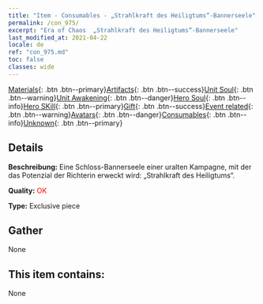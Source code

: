 ```yaml
---
title: "Item - Consumables - „Strahlkraft des Heiligtums“-Bannerseele"
permalink: /con_975/
excerpt: "Era of Chaos  „Strahlkraft des Heiligtums“-Bannerseele"
last_modified_at: 2021-04-22
locale: de
ref: "con_975.md"
toc: false
classes: wide
---
```

 [Materials](/ItemsDE/){: .btn .btn--primary}[Artifacts](/ItemsDE/Artifacts/){: .btn .btn--success}[Unit Soul](/ItemsDE/UnitSoul/){: .btn .btn--warning}[Unit Awakening](/ItemsDE/UnitAwakening/){: .btn .btn--danger}[Hero Soul](/ItemsDE/HeroSoul/){: .btn .btn--info}[Hero SKill](/ItemsDE/HeroSkill/){: .btn .btn--primary}[Gift](/ItemsDE/Gift/){: .btn .btn--success}[Event related](/ItemsDE/Events/){: .btn .btn--warning}[Avatars](/ItemsDE/Avatars/){: .btn .btn--danger}[Consumables](/ItemsDE/Consumables/){: .btn .btn--info}[Unknown](/ItemsDE/Unknown/){: .btn .btn--primary}

## Details
 **Beschreibung:** Eine Schloss-Bannerseele einer uralten Kampagne, mit der das Potenzial der Richterin erweckt wird: „Strahlkraft des Heiligtums“.

 **Quality:** <span style="color: #FF0000">OK</span>

 **Type:** Exclusive piece

## Gather

  None

## This item contains:

  None

